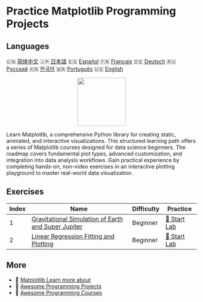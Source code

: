 # Practice Matplotlib Programming Projects

## Languages

🇨🇳 [简体中文](README_zh.md) 🇯🇵 [日本語](README_ja.md) 🇪🇸 [Español](README_es.md) 🇫🇷 [Français](README_fr.md) 🇩🇪 [Deutsch](README_de.md) 🇷🇺 [Русский](README_ru.md) 🇰🇷 [한국어](README_ko.md) 🇧🇷 [Português](README_pt.md) 🇺🇸 [English](README.md) 

<div align="center">
<img width="128px" src="https://file.labex.io/path/6PDQ0G40CdCX.png">
</div>

Learn Matplotlib, a comprehensive Python library for creating static, animated, and interactive visualizations. This structured learning path offers a series of Matplotlib courses designed for data science beginners. The roadmap covers fundamental plot types, advanced customization, and integration into data analysis workflows. Gain practical experience by completing hands-on, non-video exercises in an interactive plotting playground to master real-world data visualization.

## Exercises

|   Index | Name                                                                                                                                        | Difficulty   | Practice                                                                                             |
|---------|---------------------------------------------------------------------------------------------------------------------------------------------|--------------|------------------------------------------------------------------------------------------------------|
|       1 | [Gravitational Simulation of Earth and Super Jupiter](https://labex.io/courses/project-gravitational-simulation-of-earth-and-super-jupiter) | Beginner     | [🚀 Start Lab](https://labex.io/courses/project-gravitational-simulation-of-earth-and-super-jupiter) |
|       2 | [Linear Regression Fitting and Plotting](https://labex.io/courses/project-linear-regression-fitting-and-plotting)                           | Beginner     | [🚀 Start Lab](https://labex.io/courses/project-linear-regression-fitting-and-plotting)              |

## More

- 🔗 [Matplotlib Learn more about](https://labex.io/skilltrees/matplotlib)
- 🔗 [Awesome Programming Projects](https://github.com/labex-labs/awesome-programming-projects)
- 🔗 [Awesome Programming Courses](https://github.com/labex-labs/awesome-programming-courses)

